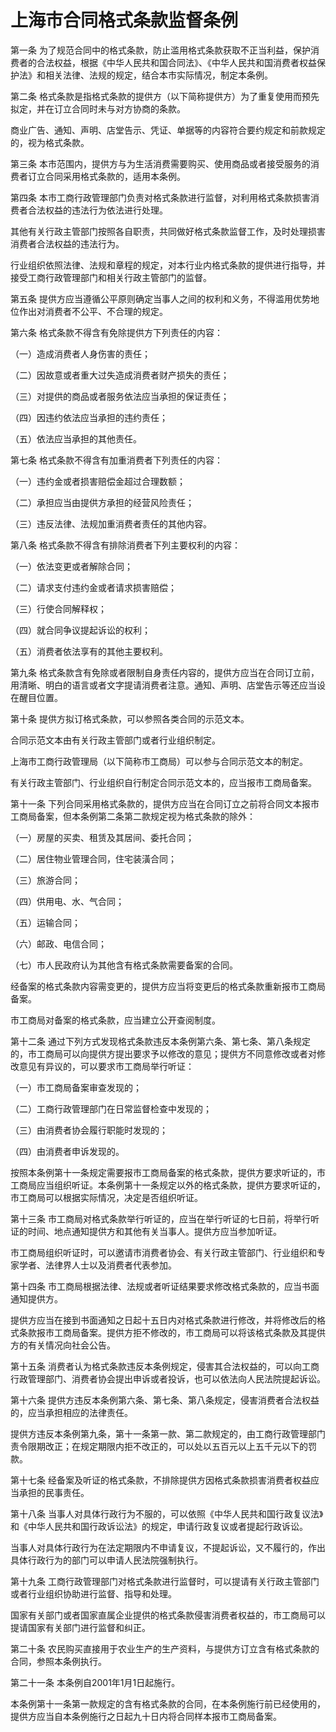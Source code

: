 # 上海市合同格式条款监督条例



第一条 为了规范合同中的格式条款，防止滥用格式条款获取不正当利益，保护消费者的合法权益，根据《中华人民共和国合同法》、《中华人民共和国消费者权益保护法》和相关法律、法规的规定，结合本市实际情况，制定本条例。

第二条 格式条款是指格式条款的提供方（以下简称提供方）为了重复使用而预先拟定，并在订立合同时未与对方协商的条款。

商业广告、通知、声明、店堂告示、凭证、单据等的内容符合要约规定和前款规定的，视为格式条款。

第三条 本市范围内，提供方与为生活消费需要购买、使用商品或者接受服务的消费者订立合同采用格式条款的，适用本条例。

第四条 本市工商行政管理部门负责对格式条款进行监督，对利用格式条款损害消费者合法权益的违法行为依法进行处理。

其他有关行政主管部门按照各自职责，共同做好格式条款监督工作，及时处理损害消费者合法权益的违法行为。

行业组织依照法律、法规和章程的规定，对本行业内格式条款的提供进行指导，并接受工商行政管理部门和相关行政主管部门的监督。

第五条 提供方应当遵循公平原则确定当事人之间的权利和义务，不得滥用优势地位作出对消费者不公平、不合理的规定。

第六条 格式条款不得含有免除提供方下列责任的内容：

（一）造成消费者人身伤害的责任；

（二）因故意或者重大过失造成消费者财产损失的责任；

（三）对提供的商品或者服务依法应当承担的保证责任；

（四）因违约依法应当承担的违约责任；

（五）依法应当承担的其他责任。

第七条 格式条款不得含有加重消费者下列责任的内容：

（一）违约金或者损害赔偿金超过合理数额；

（二）承担应当由提供方承担的经营风险责任；

（三）违反法律、法规加重消费者责任的其他内容。

第八条 格式条款不得含有排除消费者下列主要权利的内容：

（一）依法变更或者解除合同；

（二）请求支付违约金或者请求损害赔偿；

（三）行使合同解释权；

（四）就合同争议提起诉讼的权利；

（五）消费者依法享有的其他主要权利。

第九条 格式条款含有免除或者限制自身责任内容的，提供方应当在合同订立前，用清晰、明白的语言或者文字提请消费者注意。通知、声明、店堂告示等还应当设在醒目位置。

第十条 提供方拟订格式条款，可以参照各类合同的示范文本。

合同示范文本由有关行政主管部门或者行业组织制定。

上海市工商行政管理局（以下简称市工商局）可以参与合同示范文本的制定。

有关行政主管部门、行业组织自行制定合同示范文本的，应当报市工商局备案。

第十一条 下列合同采用格式条款的，提供方应当在合同订立之前将合同文本报市工商局备案，但本条例第二条第二款规定视为格式条款的除外：

（一）房屋的买卖、租赁及其居间、委托合同；

（二）居住物业管理合同，住宅装潢合同；

（三）旅游合同；

（四）供用电、水、气合同；

（五）运输合同；

（六）邮政、电信合同；

（七）市人民政府认为其他含有格式条款需要备案的合同。

经备案的格式条款内容需变更的，提供方应当将变更后的格式条款重新报市工商局备案。

市工商局对备案的格式条款，应当建立公开查阅制度。

第十二条 通过下列方式发现格式条款违反本条例第六条、第七条、第八条规定的，市工商局可以向提供方提出要求予以修改的意见；提供方不同意修改或者对修改意见有异议的，可以要求市工商局举行听证：

（一）市工商局备案审查发现的；

（二）工商行政管理部门在日常监督检查中发现的；

（三）由消费者协会履行职能时发现的；

（四）由消费者申诉发现的。

按照本条例第十一条规定需要报市工商局备案的格式条款，提供方要求听证的，市工商局应当组织听证。本条例第十一条规定以外的格式条款，提供方要求听证的，市工商局可以根据实际情况，决定是否组织听证。

第十三条 市工商局对格式条款举行听证的，应当在举行听证的七日前，将举行听证的时间、地点通知提供方和其他有关当事人。提供方应当参加听证。

市工商局组织听证时，可以邀请市消费者协会、有关行政主管部门、行业组织和专家学者、法律界人士以及消费者代表参加。

第十四条 市工商局根据法律、法规或者听证结果要求修改格式条款的，应当书面通知提供方。

提供方应当在接到书面通知之日起十五日内对格式条款进行修改，并将修改后的格式条款报市工商局备案。提供方拒不修改的，市工商局可以将该格式条款及其提供方的有关情况向社会公告。

第十五条 消费者认为格式条款违反本条例规定，侵害其合法权益的，可以向工商行政管理部门、消费者协会提出申诉或者投诉，也可以依法向人民法院提起诉讼。

第十六条 提供方违反本条例第六条、第七条、第八条规定，侵害消费者合法权益的，应当承担相应的法律责任。

提供方违反本条例第九条，第十一条第一款、第二款规定的，由工商行政管理部门责令限期改正；在规定期限内拒不改正的，可以处以五百元以上五千元以下的罚款。

第十七条 经备案及听证的格式条款，不排除提供方因格式条款损害消费者权益应当承担的民事责任。

第十八条 当事人对具体行政行为不服的，可以依照《中华人民共和国行政复议法》和《中华人民共和国行政诉讼法》的规定，申请行政复议或者提起行政诉讼。

当事人对具体行政行为在法定期限内不申请复议，不提起诉讼，又不履行的，作出具体行政行为的部门可以申请人民法院强制执行。

第十九条 工商行政管理部门对格式条款进行监督时，可以提请有关行政主管部门或者行业组织协助进行监督、指导和处理。

国家有关部门或者国家直属企业提供的格式条款侵害消费者权益的，市工商局可以提请国家有关部门进行监督和纠正。

第二十条 农民购买直接用于农业生产的生产资料，与提供方订立含有格式条款的合同，参照本条例执行。

第二十一条 本条例自2001年1月1日起施行。

本条例第十一条第一款规定的含有格式条款的合同，在本条例施行前已经使用的，提供方应当自本条例施行之日起九十日内将合同样本报市工商局备案。
